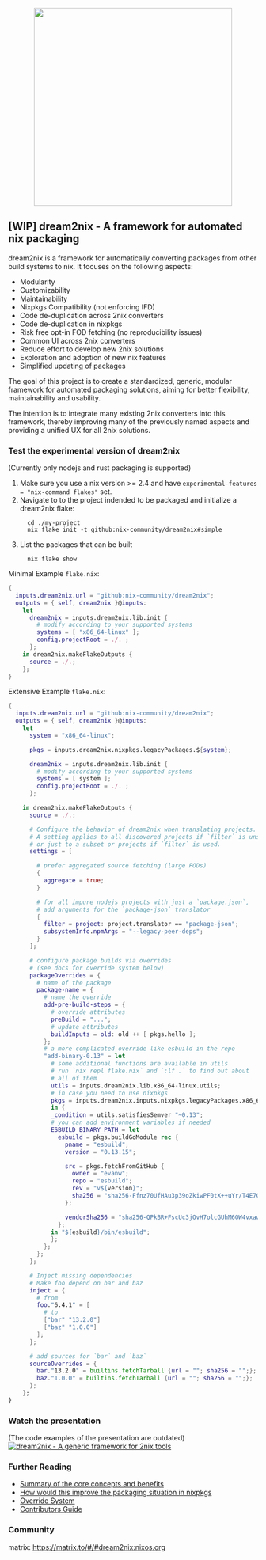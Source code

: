 <p align="center">
<img width="400" src="https://gist.githubusercontent.com/DavHau/755fed3774e89c0b9b8953a0a25309fa/raw/e2a12a60ae49aa5eb11b42775abdd1652dbe63c0/dream2nix-01.png">
</p>

## [WIP] dream2nix - A framework for automated nix packaging

dream2nix is a framework for automatically converting packages from other build systems to nix.
It focuses on the following aspects:

- Modularity
- Customizability
- Maintainability
- Nixpkgs Compatibility (not enforcing IFD)
- Code de-duplication across 2nix converters
- Code de-duplication in nixpkgs
- Risk free opt-in FOD fetching (no reproducibility issues)
- Common UI across 2nix converters
- Reduce effort to develop new 2nix solutions
- Exploration and adoption of new nix features
- Simplified updating of packages

The goal of this project is to create a standardized, generic, modular framework for automated packaging solutions, aiming for better flexibility, maintainability and usability.

The intention is to integrate many existing 2nix converters into this framework, thereby improving many of the previously named aspects and providing a unified UX for all 2nix solutions.

### Test the experimental version of dream2nix
(Currently only nodejs and rust packaging is supported)

1. Make sure you use a nix version >= 2.4 and have `experimental-features = "nix-command flakes"` set.
1. Navigate to to the project indended to be packaged and initialize a dream2nix flake:
    ```command
      cd ./my-project
      nix flake init -t github:nix-community/dream2nix#simple
    ```
1. List the packages that can be built
    ```command
      nix flake show
    ```


Minimal Example `flake.nix`:
```nix
{
  inputs.dream2nix.url = "github:nix-community/dream2nix";
  outputs = { self, dream2nix }@inputs:
    let
      dream2nix = inputs.dream2nix.lib.init {
        # modify according to your supported systems
        systems = [ "x86_64-linux" ];
        config.projectRoot = ./. ;
      };
    in dream2nix.makeFlakeOutputs {
      source = ./.;
    };
}
```

Extensive Example `flake.nix`:
```nix
{
  inputs.dream2nix.url = "github:nix-community/dream2nix";
  outputs = { self, dream2nix }@inputs:
    let
      system = "x86_64-linux";

      pkgs = inputs.dream2nix.nixpkgs.legacyPackages.${system};

      dream2nix = inputs.dream2nix.lib.init {
        # modify according to your supported systems
        systems = [ system ];
        config.projectRoot = ./. ;
      };

    in dream2nix.makeFlakeOutputs {
      source = ./.;

      # Configure the behavior of dream2nix when translating projects.
      # A setting applies to all discovered projects if `filter` is unset,
      # or just to a subset or projects if `filter` is used.
      settings = [

        # prefer aggregated source fetching (large FODs)
        {
          aggregate = true;
        }

        # for all impure nodejs projects with just a `package.json`,
        # add arguments for the `package-json` translator
        {
          filter = project: project.translator == "package-json";
          subsystemInfo.npmArgs = "--legacy-peer-deps";
        }
      ];

      # configure package builds via overrides
      # (see docs for override system below)
      packageOverrides = {
        # name of the package
        package-name = {
          # name the override
          add-pre-build-steps = {
            # override attributes
            preBuild = "...";
            # update attributes
            buildInputs = old: old ++ [ pkgs.hello ];
          };
          # a more complicated override like esbuild in the repo
          "add-binary-0.13" = let 
            # some additional functions are available in utils
            # run `nix repl flake.nix` and `:lf .` to find out about
            # all of them
            utils = inputs.dream2nix.lib.x86_64-linux.utils;
            # in case you need to use nixpkgs
            pkgs = inputs.dream2nix.inputs.nixpkgs.legacyPackages.x86_64-linux;
            in {
            _condition = utils.satisfiesSemver "~0.13";
            # you can add environment variables if needed
            ESBUILD_BINARY_PATH = let
              esbuild = pkgs.buildGoModule rec {
                pname = "esbuild";
                version = "0.13.15";

                src = pkgs.fetchFromGitHub {
                  owner = "evanw";
                  repo = "esbuild";
                  rev = "v${version}";
                  sha256 = "sha256-Ffnz70UfHAu3p39oZkiwPF0tX++uYr/T4E7G4jVRUUE=";
                };

                vendorSha256 = "sha256-QPkBR+FscUc3jOvH7olcGUhM6OW4vxawmNJuRQxPuGs=";
              };
            in "${esbuild}/bin/esbuild";
            };
          };
        };
      };

      # Inject missing dependencies
      # Make foo depend on bar and baz
      inject = {
        # from
        foo."6.4.1" = [
          # to
          ["bar" "13.2.0"]
          ["baz" "1.0.0"]
        ];
      };

      # add sources for `bar` and `baz`
      sourceOverrides = {
        bar."13.2.0" = builtins.fetchTarball {url = ""; sha256 = "";};
        baz."1.0.0" = builtins.fetchTarball {url = ""; sha256 = "";};
      };
    };
}
```

### Watch the presentation
(The code examples of the presentation are outdated)
[![dream2nix - A generic framework for 2nix tools](https://gist.githubusercontent.com/DavHau/755fed3774e89c0b9b8953a0a25309fa/raw/3c8b2c56f5fca3bf5c343ffc179136eef39d4d6a/dream2nix-youtube-talk.png)](https://www.youtube.com/watch?v=jqCfHMvCsfQ)

### Further Reading

- [Summary of the core concepts and benefits](/docs/concepts-and-benefits.md)
- [How would this improve the packaging situation in nixpkgs](/docs/nixpkgs-improvements.md)
- [Override System](/docs/override-system.md)
- [Contributors Guide](/docs/contributors-guide.md)

### Community
matrix: https://matrix.to/#/#dream2nix:nixos.org

